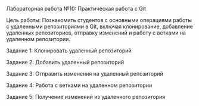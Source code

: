 Лабораторная работа №10: Практическая работа с Git

Цель работы: Познакомить студентов с основными операциями работы 
с удаленными репозиториями в Git, включая клонирование, добавление 
удаленных репозиториев, отправку изменений и работу с ветками на 
удаленном репозитории.

Задание 1:  Клонировать удаленный репозиторий

Задание 2:  Добавить удаленный репозиторий

Задание 3:  Отправить изменения на удаленный репозиторий

Задание 4:   Работа с ветками на удаленном репозитории

Задание 5:   Получение изменений из удаленного репозитория
